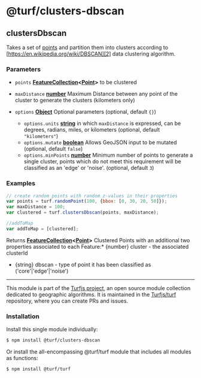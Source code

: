 # @turf/clusters-dbscan

<!-- Generated by documentation.js. Update this documentation by updating the source code. -->

## clustersDbscan

Takes a set of [points][1] and partition them into clusters according to [https://en.wikipedia.org/wiki/DBSCAN][2] data clustering algorithm.

### Parameters

*   `points` **[FeatureCollection][3]<[Point][4]>** to be clustered
*   `maxDistance` **[number][5]** Maximum Distance between any point of the cluster to generate the clusters (kilometers only)
*   `options` **[Object][6]** Optional parameters (optional, default `{}`)

    *   `options.units` **[string][7]** in which `maxDistance` is expressed, can be degrees, radians, miles, or kilometers (optional, default `"kilometers"`)
    *   `options.mutate` **[boolean][8]** Allows GeoJSON input to be mutated (optional, default `false`)
    *   `options.minPoints` **[number][5]** Minimum number of points to generate a single cluster,
        points which do not meet this requirement will be classified as an 'edge' or 'noise'. (optional, default `3`)

### Examples

```javascript
// create random points with random z-values in their properties
var points = turf.randomPoint(100, {bbox: [0, 30, 20, 50]});
var maxDistance = 100;
var clustered = turf.clustersDbscan(points, maxDistance);

//addToMap
var addToMap = [clustered];
```

Returns **[FeatureCollection][3]<[Point][4]>** Clustered Points with an additional two properties associated to each Feature:*   {number} cluster - the associated clusterId
*   {string} dbscan - type of point it has been classified as ('core'|'edge'|'noise')

[1]: https://tools.ietf.org/html/rfc7946#section-3.1.2

[2]: DBSCAN's

[3]: https://tools.ietf.org/html/rfc7946#section-3.3

[4]: https://tools.ietf.org/html/rfc7946#section-3.1.2

[5]: https://developer.mozilla.org/docs/Web/JavaScript/Reference/Global_Objects/Number

[6]: https://developer.mozilla.org/docs/Web/JavaScript/Reference/Global_Objects/Object

[7]: https://developer.mozilla.org/docs/Web/JavaScript/Reference/Global_Objects/String

[8]: https://developer.mozilla.org/docs/Web/JavaScript/Reference/Global_Objects/Boolean

<!-- This file is automatically generated. Please don't edit it directly. If you find an error, edit the source file of the module in question (likely index.js or index.ts), and re-run "yarn docs" from the root of the turf project. -->

---

This module is part of the [Turfjs project](https://turfjs.org/), an open source module collection dedicated to geographic algorithms. It is maintained in the [Turfjs/turf](https://github.com/Turfjs/turf) repository, where you can create PRs and issues.

### Installation

Install this single module individually:

```sh
$ npm install @turf/clusters-dbscan
```

Or install the all-encompassing @turf/turf module that includes all modules as functions:

```sh
$ npm install @turf/turf
```
